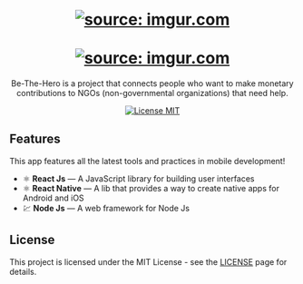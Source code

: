<h1 align="center">
<br>
  <a href="https://imgur.com/aVPHJod"><img src="https://i.imgur.com/aVPHJod.png" title="source: imgur.com" /></a>
</br>
<br>
  <a href="https://imgur.com/JLZ5sI4"><img src="https://i.imgur.com/JLZ5sI4.png" title="source: imgur.com" /></a>
</br>
</h1>

<p align="center">Be-The-Hero is a project that connects people who want to make monetary contributions to NGOs (non-governmental organizations) that need help.</p>

<p align="center">
  <a href="https://opensource.org/licenses/MIT">
    <img src="https://img.shields.io/badge/License-MIT-blue.svg" alt="License MIT">
  </a>
</p>

## Features
[//]: # (Add the features of your project here:)
This app features all the latest tools and practices in mobile development!

- ⚛️ **React Js** — A JavaScript library for building user interfaces
- ⚛️ **React Native** — A lib that provides a way to create native apps for Android and iOS
- 💹 **Node Js** — A web framework for Node Js

## License

This project is licensed under the MIT License - see the [LICENSE](https://opensource.org/licenses/MIT) page for details.

